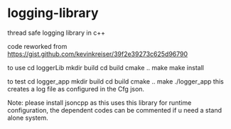 # logging-library
thread safe logging library in c++

code reworked from https://gist.github.com/kevinkreiser/39f2e39273c625d96790

to use
cd loggerLib
mkdir build
cd build
cmake ..
make
make install

to test
cd logger_app
mkdir build
cd build
cmake ..
make
./logger_app
this creates a log file as configured in the Cfg json.

Note: please install jsoncpp as this uses this library for runtime configuration, the dependent codes can be commented
      if u need a stand alone system.
